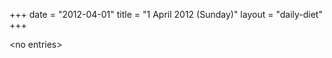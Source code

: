 +++
date = "2012-04-01"
title = "1 April 2012 (Sunday)"
layout = "daily-diet"
+++

<p>&lt;no entries&gt;</p>